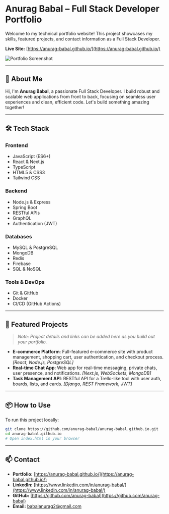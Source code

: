 # Anurag Babal – Full Stack Developer Portfolio

Welcome to my technical portfolio website! This project showcases my skills, featured projects, and contact information as a Full Stack Developer.

**Live Site:** [https://anurag-babal.github.io/](https://anurag-babal.github.io/)

![Portfolio Screenshot](https://placehold.co/800x400/0f172a/94a3b8?text=Portfolio+Screenshot)

---

## 🚀 About Me

Hi, I'm **Anurag Babal**, a passionate Full Stack Developer. I build robust and scalable web applications from front to back, focusing on seamless user experiences and clean, efficient code. Let's build something amazing together!

---

## 🛠️ Tech Stack

### Frontend

- JavaScript (ES6+)
- React & Next.js
- TypeScript
- HTML5 & CSS3
- Tailwind CSS

### Backend

- Node.js & Express
- Spring Boot
- RESTful APIs
- GraphQL
- Authentication (JWT)

### Databases

- MySQL & PostgreSQL
- MongoDB
- Redis
- Firebase
- SQL & NoSQL

### Tools & DevOps

- Git & GitHub
- Docker
- CI/CD (GitHub Actions)

---

## 🌟 Featured Projects

> _Note: Project details and links can be added here as you build out your portfolio._

- **E-commerce Platform**: Full-featured e-commerce site with product management, shopping cart, user authentication, and checkout process. _[React, Node.js, PostgreSQL]_
- **Real-time Chat App**: Web app for real-time messaging, private chats, user presence, and notifications. _[Next.js, WebSockets, MongoDB]_
- **Task Management API**: RESTful API for a Trello-like tool with user auth, boards, lists, and cards. _[Django, REST Framework, JWT]_

---

## 📦 How to Use

To run this project locally:

```bash
git clone https://github.com/anurag-babal/anurag-babal.github.io.git
cd anurag-babal.github.io
# Open index.html in your browser
```

---

## 📫 Contact

- **Portfolio:** [https://anurag-babal.github.io/](https://anurag-babal.github.io/)
- **LinkedIn:** [https://www.linkedin.com/in/anurag-babal/](https://www.linkedin.com/in/anurag-babal/)
- **GitHub:** [https://github.com/anurag-babal](https://github.com/anurag-babal)
- **Email:** babalanurag2@gmail.com
